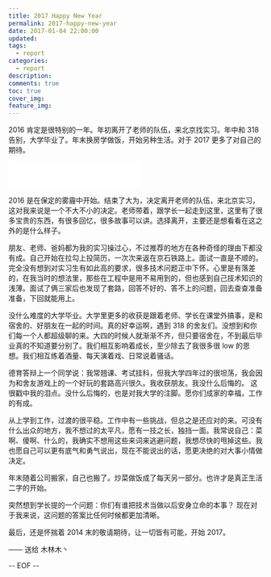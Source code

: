 ```yaml
---
title: 2017 Happy New Year
permalink: 2017-happy-new-year
date: 2017-01-04 22:00:00
updated:
tags:
  - report
categories:
  - report
description:
comments: true
toc: true
cover_img:
feature_img:
---
```


2016 肯定是很特别的一年。年初离开了老师的队伍，来北京找实习。年中和 318 告别，大学毕业了。年末换房学做饭，开始另种生活。对于 2017 更多了对自己的期待。

<!-- more -->

<iframe frameborder="no" border="0" marginwidth="0" marginheight="0" width=260 height=52 src="//music.163.com/outchain/player?type=2&id=31445772&auto=0&height=32"></iframe>

2016 是在保定的雾霾中开始。结束了大为，决定离开老师的队伍，来北京实习，这对我来说是一个不大不小的决定。老师带着，跟学长一起走到这里，这里有了很多宝贵的东西，有很多回忆，很多故事可以讲。选择离开，主要还是想看看在这之外的是什么样子。

朋友、老师、爸妈都为我的实习操过心，不过推荐的地方在各种奇怪的理由下都没有成。自己开始在拉勾上投简历，一次次来返在京石铁路上。面试一直是不顺的。完全没有想到对实习生有如此高的要求，很多技术问题正中下怀。心里是有落差的，在我当时的想法里，那些在工程中是用不易用到的，但也感到自己技术知识的浅薄。面试了俩三家后也发现了套路，回答不好的、答不上的问题，回去查查准备准备，下回就能用上。

没什么难度的大学毕业。大学里更多的收获是跟着老师、学长在课堂外搞事，是和宿舍的、好朋友在一起的时间。真的好幸运啊，遇到 318 的舍友们。没想到和你们每一个人都超级聊的来。大四的时候人就渐渐不齐，但只要宿舍在，不到最后毕业真的不知道要分别了。我们相互影响着成长，至少除去了我很多很 low 的思想。我们相互练着酒量、每天演着戏、日常说着骚话。

德育答辩上一个同学说：我常翘课、考试挂科，但我大学四年过的很坦荡，我会因为和舍友游戏上的一个好玩的套路高兴很久。我收获朋友。我没什么后悔的。
这很戳中我的泪点。没什么后悔的，也是对我大学的注脚。愿你们成家的幸福，工作的有成。

从上学到工作，过渡的很平稳。工作中有一些挑战，但总之是还应对的来。可没有什么出众的地方，我不想过的太平凡，愿有一技之长，独挡一面。我常说自己：菜啊、傻啊、什么的，我确实不想用这些来词来逃避问题，我想尽快的甩掉这些。我也愿自己可以更有底气和勇气说出，现在不能说出的话，愿更决绝的对大事小情做决定。

年末随着公司搬家，自己也搬了。炒菜做饭成了每天另一部分。也许才是真正生活二字的开始。

突然想到学长提的一个问题：你们有谁把技术当做以后安身立命的本事？
现在对于我来说，这问题的答案比任何时候都更加清晰。

最后，还是怀揣着 2014 末的敬请期待，让一切皆有可能，开始 2017。

—— 送给 木林木丶

-- EOF --
